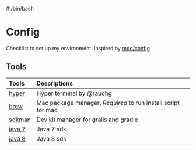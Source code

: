 #!/bin/bash

# Config
Checklist to set up my environment. Inspired by [mdo/config](https://github.com/srimajji/config.git)


## Tools

| Tools             | Descriptions           |
| :--- |:-----  |
| [hyper](https://hyper.is/) | Hyper terminal by @rauchg |
| [brew](https://brew.sh/)          | Mac package manager. *Required* to run install script for mac |
| [sdkman](http://sdkman.io/install.html)      | Dev kit manager for grails and gradle     |
| [java 7](http://www.oracle.com/technetwork/java/javase/downloads/java-archive-downloads-javase7-521261.html) | Java 7 sdk |
| [java 8](http://www.oracle.com/technetwork/java/javase/downloads/jdk8-downloads-2133151.html) | Java 8 sdk      |

